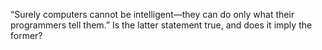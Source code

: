 

“Surely computers cannot be intelligent—they can do only what their
programmers tell them.” Is the latter statement true, and does it imply
the former?
